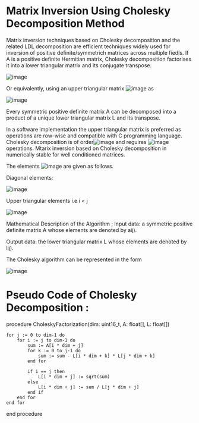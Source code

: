 # Matrix Inversion Using Cholesky Decomposition Method

Matrix inversion techniques based on Cholesky decomposition and the related LDL decomposition are efficient techniques widely used for inversion of positive definite/symmetrich matrices across multiple fiedls.
If A is a positive definite Hermitian matrix, Cholesky decomposition factorises it into a lower triangular matrix and its conjugate transpose. 

 ![image](https://github.com/Mserhatarslan/M-x-N-size-matrix-transpose/assets/63358327/be170024-c0ba-41a7-ab01-ad6259517693)

Or equivalently, using an upper triangular matrix ![image](https://github.com/Mserhatarslan/M-x-N-size-matrix-transpose/assets/63358327/75ba34d5-3916-439c-9a34-64d33b7563f8) as 

![image](https://github.com/Mserhatarslan/M-x-N-size-matrix-transpose/assets/63358327/bdd531c6-5d3c-40e5-bef0-bd2f51b1b162)


Every symmetric positive definite matrix A can be decomposed into a product of a unique lower triangular matrix L and its transpose.

In a software implementation the upper triangular matrix is preferred as operations are row-wise and compatible with C programming language. 
Cholesky decomposition is of order![image](https://github.com/Mserhatarslan/M-x-N-size-matrix-transpose/assets/63358327/f2ea0e7f-4f58-4c63-90ef-c5788ecb7823) and reguires ![image](https://github.com/Mserhatarslan/M-x-N-size-matrix-transpose/assets/63358327/5f3801ce-4573-4353-a511-e7260e333350)
 operations. Mtarix inversion based on Cholesky decomposition in numerically stable for well conditioned matrices. 

The elements ![image](https://github.com/Mserhatarslan/M-x-N-size-matrix-transpose/assets/63358327/0db4d662-79e9-48c2-b720-2c0c412befff) are given as follows. 

Diagonal elements: 

![image](https://github.com/Mserhatarslan/M-x-N-size-matrix-transpose/assets/63358327/ba6d197b-7285-4ab3-b507-402a407cc270)

Upper triangular elements i.e i < j

![image](https://github.com/Mserhatarslan/M-x-N-size-matrix-transpose/assets/63358327/bb37356a-9504-44f2-85a3-7efda8aba46e)


Mathematical Description of the Algorithm ; 
 Input data: a symmetric positive definite matrix A whose elements are denoted by aij).

 Output data: the lower triangular matrix L whose elements are denoted by lij).

The Cholesky algorithm can be represented in the form

![image](https://github.com/Mserhatarslan/M-x-N-size-matrix-transpose/assets/63358327/fc6ef71b-c503-4649-aff3-0ebd69f10322)

# Pseudo Code of Cholesky Decomposition : 


procedure CholeskyFactorization(dim: uint16_t, A: float[], L: float[])

    for j := 0 to dim-1 do
        for i := j to dim-1 do
            sum := A[i * dim + j]
            for k := 0 to j-1 do
                sum := sum - L[i * dim + k] * L[j * dim + k]
            end for

            if i == j then
                L[i * dim + j] := sqrt(sum)
            else
                L[i * dim + j] := sum / L[j * dim + j]
            end if
        end for
    end for
end procedure


